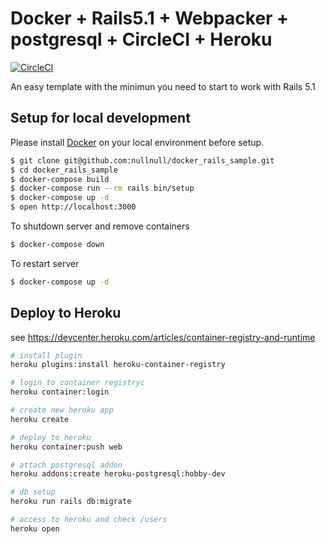 # Docker + Rails5.1 + Webpacker + postgresql + CircleCI + Heroku
[![CircleCI](https://circleci.com/gh/nullnull/docker_rails_sample.svg?style=svg)](https://circleci.com/gh/nullnull/docker_rails_sample)

An easy template with the minimun you need to start to work with Rails 5.1

## Setup for local development
Please install [Docker](https://store.docker.com/search?type=edition&offering=community) on your local environment before setup.

```sh
$ git clone git@github.com:nullnull/docker_rails_sample.git
$ cd docker_rails_sample
$ docker-compose build
$ docker-compose run --rm rails bin/setup
$ docker-compose up -d
$ open http://localhost:3000
```

To shutdown server and remove containers

```sh
$ docker-compose down
```

To restart server

```sh
$ docker-compose up -d
```

## Deploy to Heroku
see https://devcenter.heroku.com/articles/container-registry-and-runtime

```bash
# install plugin
heroku plugins:install heroku-container-registry

# login to container registryc
heroku container:login

# create new heroku app
heroku create

# deploy to heroku
heroku container:push web

# attach postgresql addon
heroku addons:create heroku-postgresql:hobby-dev

# db setup
heroku run rails db:migrate

# access to heroku and check /users
heroku open
```
